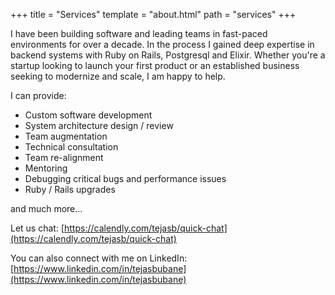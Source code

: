 +++
title = "Services"
template = "about.html"
path = "services"
+++

I have been building software and leading teams in fast-paced environments for over a decade. In the process I gained deep expertise in backend systems with Ruby on Rails, Postgresql and Elixir. Whether you're a startup looking to launch your first product or an established business seeking to modernize and scale, I am happy to help.

I can provide:

* Custom software development
* System architecture design / review
* Team augmentation
* Technical consultation
* Team re-alignment
* Mentoring
* Debugging critical bugs and performance issues
* Ruby / Rails upgrades

and much more...

Let us chat: [https://calendly.com/tejasb/quick-chat](https://calendly.com/tejasb/quick-chat)

You can also connect with me on LinkedIn: [https://www.linkedin.com/in/tejasbubane](https://www.linkedin.com/in/tejasbubane)
